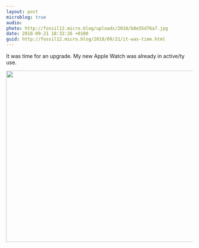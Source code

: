 ```yaml
---
layout: post
microblog: true
audio: 
photo: http://fossil12.micro.blog/uploads/2018/b8e55d76a7.jpg
date: 2018-09-21 18:32:26 +0100
guid: http://fossil12.micro.blog/2018/09/21/it-was-time.html
---
```

It was time for an upgrade. My new Apple Watch was already in active/ty use. 

<img src="http://fossil12.micro.blog/uploads/2018/b8e55d76a7.jpg" width="600" height="462" />
